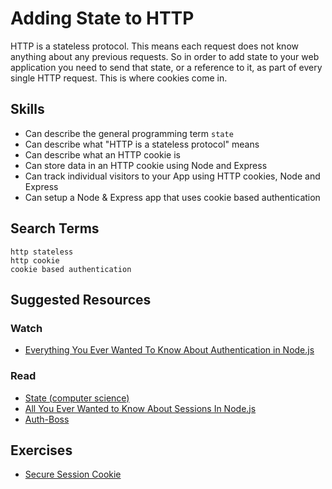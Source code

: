 # Adding State to HTTP

HTTP is a stateless protocol. This means each request does not know anything
about any previous requests. So in order to add state to your web application
you need to send that state, or a reference to it, as part of every single
HTTP request. This is where cookies come in.

## Skills

- Can describe the general programming term `state`
- Can describe what "HTTP is a stateless protocol" means
- Can describe what an HTTP cookie is
- Can store data in an HTTP cookie using Node and Express
- Can track individual visitors to your App using HTTP cookies, Node and Express
- Can setup a Node & Express app that uses cookie based authentication

## Search Terms

```
http stateless
http cookie
cookie based authentication
```

## Suggested Resources

### Watch

- [Everything You Ever Wanted To Know About Authentication in Node.js](https://www.youtube.com/watch?v=yvviEA1pOXw&list=UUJI9gByFSXE1ABDRcLQjWgQ)

### Read

- [State (computer science)](https://en.wikipedia.org/wiki/State_(computer_science))
- [All You Ever Wanted to Know About Sessions In Node.js](https://stormpath.com/blog/everything-you-ever-wanted-to-know-about-node-dot-js-sessions)
- [Auth-Boss](https://github.com/teesloane/Auth-Boss)



## Exercises

- [Secure Session Cookie](./exercises/Secure-Session-Cookie)
